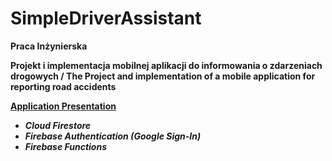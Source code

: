 # SimpleDriverAssistant

**Praca Inżynierska**

**Projekt i implementacja mobilnej aplikacji do informowania o zdarzeniach drogowych / The Project and implementation of a mobile application for reporting road accidents**

**[Application Presentation](https://photos.app.goo.gl/r1gfx6jx3M2Fcwsy5)**



*   **_Cloud Firestore_**
*   **_Firebase Authentication (Google Sign-In)_**
*   **_Firebase Functions_**
